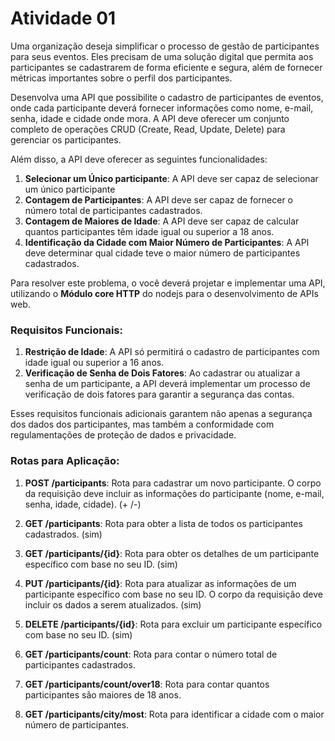 # Atividade 01

Uma organização deseja simplificar o processo de gestão de participantes para seus eventos. Eles precisam de uma solução digital que permita aos participantes se cadastrarem de forma eficiente e segura, além de fornecer métricas importantes sobre o perfil dos participantes.

Desenvolva uma API que possibilite o cadastro de participantes de eventos, onde cada participante deverá fornecer informações como nome, e-mail, senha, idade e cidade onde mora. A API deve oferecer um conjunto completo de operações CRUD (Create, Read, Update, Delete) para gerenciar os participantes.

Além disso, a API deve oferecer as seguintes funcionalidades:

1. **Selecionar um Único participante**: A API deve ser capaz de selecionar um único participante
2. **Contagem de Participantes**: A API deve ser capaz de fornecer o número total de participantes cadastrados.
3. **Contagem de Maiores de Idade**: A API deve ser capaz de calcular quantos participantes têm idade igual ou superior a 18 anos.
4. **Identificação da Cidade com Maior Número de Participantes**: A API deve determinar qual cidade teve o maior número de participantes cadastrados.

Para resolver este problema, o você deverá projetar e implementar uma API, utilizando o **Módulo core HTTP** do nodejs para o desenvolvimento de APIs web. 

### Requisitos Funcionais:

1. **Restrição de Idade**: A API só permitirá o cadastro de participantes com idade igual ou superior a 16 anos.
2. **Verificação de Senha de Dois Fatores**: Ao cadastrar ou atualizar a senha de um participante, a API deverá implementar um processo de verificação de dois fatores para garantir a segurança das contas. 

Esses requisitos funcionais adicionais garantem não apenas a segurança dos dados dos participantes, mas também a conformidade com regulamentações de proteção de dados e privacidade.

### Rotas para Aplicação:

1. **POST /participants**: Rota para cadastrar um novo participante. O corpo da requisição deve incluir as informações do participante (nome, e-mail, senha, idade, cidade). (+ /-)

2. **GET /participants**: Rota para obter a lista de todos os participantes cadastrados. (sim)

3. **GET /participants/{id}**: Rota para obter os detalhes de um participante específico com base no seu ID. (sim)

4. **PUT /participants/{id}**: Rota para atualizar as informações de um participante específico com base no seu ID. O corpo da requisição deve incluir os dados a serem atualizados. (sim)

5. **DELETE /participants/{id}**: Rota para excluir um participante específico com base no seu ID. (sim)

6. **GET /participants/count**: Rota para contar o número total de participantes cadastrados.

7. **GET /participants/count/over18**: Rota para contar quantos participantes são maiores de 18 anos.

8. **GET /participants/city/most**: Rota para identificar a cidade com o maior número de participantes.